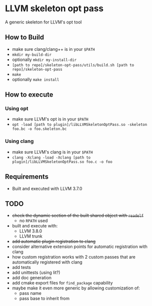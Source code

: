 
# LLVM skeleton opt pass

A generic skeleton for LLVM's opt tool

## How to Build

- make sure clang/clang++ is in your `$PATH`
- `mkdir my-build-dir`
- optionally `mkdir my-install-dir`
- `[path to repo]/skeleton-opt-pass/utils/build.sh [path to
   repo]/skeleton-opt-pass`
- `make`
- optionally `make install`

## How to execute

### Using opt

- make sure LLVM's opt is in your `$PATH`
- `opt -load [path to plugin]/libLLVMSkeletonOptPass.so -skeleton foo.bc -o
   foo.skeleton.bc`

### Using clang

- make sure LLVM's clang is in your `$PATH`
- `clang -Xclang -load -Xclang [path to plugin]/libLLVMSkeletonOptPass.so foo.c
    -o foo`
   

## Requirements

- Built and executed with LLVM 3.7.0

## TODO

- ~~check the dynamic section of the built shared object with `readelf`~~
  - no `RPATH` used
- built and execute with:
  - LLVM 3.8.0
  - LLVM trunk
- ~~add automatic plugin registration to clang~~
- consider alternative extension points for automatic registration with clang
- how custom registration works with 2 custom passes that are automatically
  registered with clang
- add tests
- add unittests (using lit?)
- add doc generation
- add cmake export files for `find_package` capability
- maybe make it even more generic by allowing customization of:
  - pass name
  - pass base to inherit from

